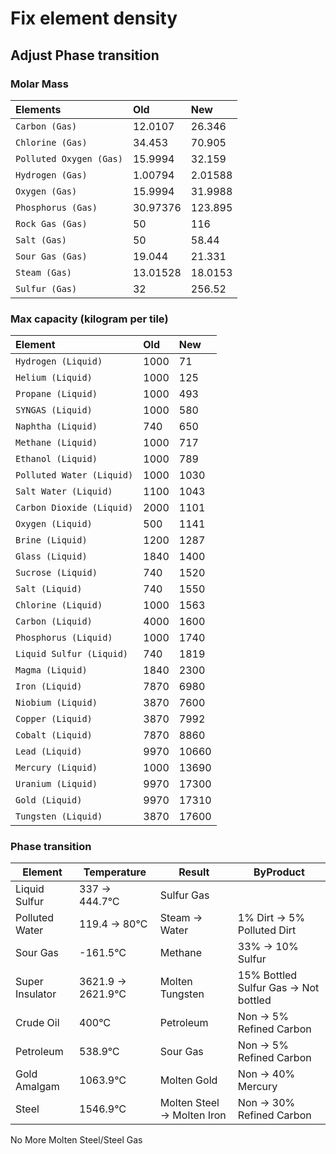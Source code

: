 # Fix element density

## Adjust Phase transition

### Molar Mass
|Elements|Old|New|
|:---|:---|:---|
|`Carbon (Gas)`|12.0107|26.346
`Chlorine (Gas)`|34.453|70.905
`Polluted Oxygen (Gas)`|15.9994|32.159
`Hydrogen (Gas)`|1.00794|2.01588
`Oxygen (Gas)`|15.9994|31.9988
`Phosphorus (Gas)`|30.97376|123.895
`Rock Gas (Gas)`|50|116
`Salt (Gas)`|50|58.44
`Sour Gas (Gas)`|19.044|21.331
`Steam (Gas)`|13.01528|18.0153
`Sulfur (Gas)`|32|256.52

### Max capacity (kilogram per tile)
|Element|Old|New|
|:---|:---|:---|
`Hydrogen (Liquid)`|1000|71
`Helium (Liquid)`|1000|125
`Propane (Liquid)`|1000|493
`SYNGAS (Liquid)`|1000|580
`Naphtha (Liquid)`|740|650
`Methane (Liquid)`|1000|717
`Ethanol (Liquid)`|1000|789
`Polluted Water (Liquid)`|1000|1030
`Salt Water (Liquid)`|1100|1043
`Carbon Dioxide (Liquid)`|2000|1101
`Oxygen (Liquid)`|500|1141
`Brine (Liquid)`|1200|1287
`Glass (Liquid)`|1840|1400
`Sucrose (Liquid)`|740|1520
`Salt (Liquid)`|740|1550
`Chlorine (Liquid)`|1000|1563
`Carbon (Liquid)`|4000|1600
`Phosphorus (Liquid)`|1000|1740
`Liquid Sulfur (Liquid)`|740|1819
`Magma (Liquid)`|1840|2300
`Iron (Liquid)`|7870|6980
`Niobium (Liquid)`|3870|7600
`Copper (Liquid)`|3870|7992
`Cobalt (Liquid)`|7870|8860
`Lead (Liquid)`|9970|10660
`Mercury (Liquid)`|1000|13690
`Uranium (Liquid)`|9970|17300
`Gold (Liquid)`|9970|17310
`Tungsten (Liquid)`|3870|17600

### Phase transition

|Element|Temperature|Result|ByProduct|
| --- | --- | --- | --- |
| Liquid Sulfur      | 337 → 444.7℃       |Sulfur Gas||
Polluted Water|119.4 → 80℃|Steam → Water|1% Dirt → 5% Polluted Dirt
Sour Gas|-161.5℃|Methane|33% → 10% Sulfur
Super Insulator|3621.9 → 2621.9℃|Molten Tungsten|15% Bottled Sulfur Gas → Not bottled
Crude Oil|400℃|Petroleum|Non → 5% Refined Carbon
Petroleum|538.9℃|Sour Gas|Non → 5% Refined Carbon
Gold Amalgam|1063.9℃|Molten Gold|Non → 40% Mercury
Steel|1546.9℃|Molten Steel → Molten Iron|Non → 30% Refined Carbon

No More Molten Steel/Steel Gas
